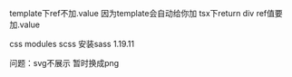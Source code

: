 template下ref不加.value 因为template会自动给你加
tsx下return div ref值要加.value

css modules   scss   安装sass  1.19.11

问题：svg不展示 暂时换成png